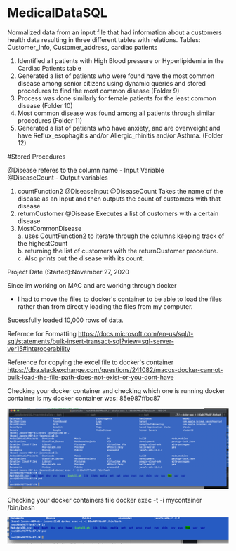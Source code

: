 # MedicalDataSQL
Normalized data from an input file that had information about a customers health data resulting in three different tables with relations. 
Tables: Customer_Info, Customer_address, cardiac patients 

1. Identified all patients with High Blood pressure or Hyperlipidemia in the Cardiac Patients table
2. Generated a list of patients who were found have the most common disease among senior citizens
 using dynamic queries and stored procedures to find the most common disease (Folder 9)
3. Process was done similarly for female patients for the least common disease (Folder 10)
4. Most common disease was found among all patients through similar procedures (Folder 11)
5. Generated a list of patients who have anxiety, and are overweight and have Reflux_esophagitis and/or Allergic_rhinitis and/or Asthma. (Folder 12)

#Stored Procedures

  @Disease referes to the column name - Input Variable <br>
  @DiseaseCount - Output variables

  1. countFunction2 @DiseaseInput @DiseaseCount
  Takes the name of the disease as an Input
  and then outputs the count of customers with that disease <br>
  2. returnCustomer @Disease
  Executes a list of customers with a certain disease <br>
  3. MostCommonDisease <br>
  a. uses CountFunction2 to iterate through the columns keeping 
  track of the highestCount <br>
  b.  returning the list of customers
   with the returnCustomer procedure. <br>
  c. Also prints out the disease with its count. <br>

Project Date (Started):November 27, 2020

Since im working on MAC and are working through docker
- I had to move the files to docker's container to be able to load the files rather 
than from directly loading the files from my computer.

Sucessfully loaded 10,000 rows of data.

Refernce for Formatting 
https://docs.microsoft.com/en-us/sql/t-sql/statements/bulk-insert-transact-sql?view=sql-server-ver15#interoperability

Reference for copying the excel file to docker's container
https://dba.stackexchange.com/questions/241082/macos-docker-cannot-bulk-load-the-file-path-does-not-exist-or-you-dont-have

Checking your docker container and checking which one is running
docker container ls
  my docker container was: 85e987ffbc87
  
<img src="dockerContainer.png">

Checking your docker containers file 
docker exec -t -i mycontainer /bin/bash

<img src="filesInContainer.png">



